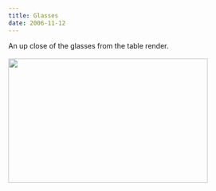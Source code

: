 ```yaml
---
title: Glasses
date: 2006-11-12
---
```

An up close of the glasses from the table render. <br /><br /><a onblur="try {parent.deselectBloggerImageGracefully();} catch(e) {}" href="http://2.bp.blogspot.com/_zdYMSK7YuAA/Sarg8hLz_NI/AAAAAAAAFGQ/LTWV2i_Prj8/s1600-h/glasses_scene_web_medium.jpg"><img style="float:left; margin:0 10px 10px 0;cursor:pointer; cursor:hand;width: 400px; height: 250px;" src="http://2.bp.blogspot.com/_zdYMSK7YuAA/Sarg8hLz_NI/AAAAAAAAFGQ/LTWV2i_Prj8/s400/glasses_scene_web_medium.jpg" border="0" alt="" id="BLOGGER_PHOTO_ID_5308302441114238162" /></a>

